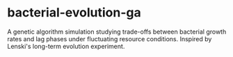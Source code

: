 # bacterial-evolution-ga
A genetic algorithm simulation studying trade-offs between bacterial growth rates and lag phases under fluctuating resource conditions. Inspired by Lenski's long-term evolution experiment.
